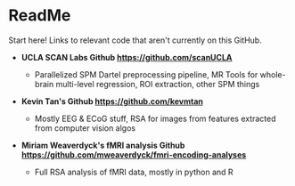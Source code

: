 # ReadMe
Start here! Links to relevant code that aren't currently on this GitHub.

* **UCLA SCAN Labs Github https://github.com/scanUCLA**
  * Parallelized SPM Dartel preprocessing pipeline, MR Tools for whole-brain multi-level regression, ROI extraction, other SPM things

* **Kevin Tan's Github https://github.com/kevmtan**
  * Mostly EEG & ECoG stuff, RSA for images from features extracted from computer vision algos

* **Miriam Weaverdyck's fMRI analysis Github https://github.com/mweaverdyck/fmri-encoding-analyses**
  * Full RSA analysis of fMRI data, mostly in python and R
